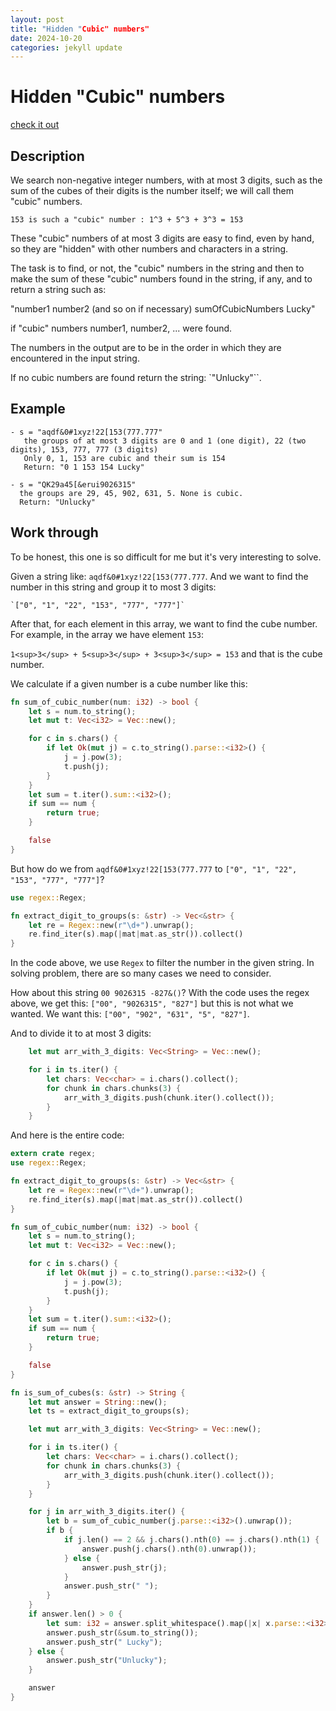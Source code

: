 ```yaml
---
layout: post
title: "Hidden "Cubic" numbers"
date: 2024-10-20
categories: jekyll update
---
```


# Hidden "Cubic" numbers

[check it out](https://www.codewars.com/kata/55031bba8cba40ada90011c4)

## Description

We search non-negative integer numbers, with at most 3 digits, such as the sum of the cubes of their digits is the number itself; we will call them "cubic" numbers.

    153 is such a "cubic" number : 1^3 + 5^3 + 3^3 = 153

These "cubic" numbers of at most 3 digits are easy to find, even by hand, so they are "hidden" with other numbers and characters in a string.

The task is to find, or not, the "cubic" numbers in the string and then to make the sum of these "cubic" numbers found in the string, if any, and to return a string such as:

"number1 number2 (and so on if necessary) sumOfCubicNumbers Lucky" 

if "cubic" numbers number1, number2, ... were found.

The numbers in the output are to be in the order in which they are encountered in the input string.

If no cubic numbers are found return the string: `"Unlucky"``.

## Example
``` 
- s = "aqdf&0#1xyz!22[153(777.777" 
   the groups of at most 3 digits are 0 and 1 (one digit), 22 (two digits), 153, 777, 777 (3 digits)
   Only 0, 1, 153 are cubic and their sum is 154
   Return: "0 1 153 154 Lucky"

- s = "QK29a45[&erui9026315"
  the groups are 29, 45, 902, 631, 5. None is cubic.
  Return: "Unlucky"
```

## Work through

To be honest, this one is so difficult for me but it's very interesting to solve.

Given a string like: `aqdf&0#1xyz!22[153(777.777`. And we want to find the number in this string and group it to most 3 digits:

    `["0", "1", "22", "153", "777", "777"]`

After that, for each element in this array, we want to find the cube number. For example, in the array we have element `153`:

`1<sup>3</sup> + 5<sup>3</sup> + 3<sup>3</sup> = 153` and that is the cube number.

We calculate if a given number is a cube number like this: 

```rust
fn sum_of_cubic_number(num: i32) -> bool {
    let s = num.to_string();
    let mut t: Vec<i32> = Vec::new();

    for c in s.chars() {
        if let Ok(mut j) = c.to_string().parse::<i32>() {
            j = j.pow(3);
            t.push(j);
        }
    }
    let sum = t.iter().sum::<i32>();
    if sum == num {
        return true;
    }

    false 
}
```

But how do we from `aqdf&0#1xyz!22[153(777.777` to `["0", "1", "22", "153", "777", "777"]`? 

```rust
use regex::Regex;

fn extract_digit_to_groups(s: &str) -> Vec<&str> {
    let re = Regex::new(r"\d+").unwrap();
    re.find_iter(s).map(|mat|mat.as_str()).collect()
}
```

In the code above, we use `Regex` to filter the number in the given string.
In solving problem, there are so many cases we need to consider. 

How about this string `00 9026315 -827&()`? With the code uses the regex above, we get this: 
`["00", "9026315", "827"]` but this is not what we wanted. We want this:
`["00", "902", "631", "5", "827"]`.

And to divide it to at most 3 digits:

```rust
    let mut arr_with_3_digits: Vec<String> = Vec::new();

    for i in ts.iter() {
        let chars: Vec<char> = i.chars().collect();
        for chunk in chars.chunks(3) {
            arr_with_3_digits.push(chunk.iter().collect());
        }
    }
```

And here is the entire code:

```rust
extern crate regex;
use regex::Regex;

fn extract_digit_to_groups(s: &str) -> Vec<&str> {
    let re = Regex::new(r"\d+").unwrap();
    re.find_iter(s).map(|mat|mat.as_str()).collect()
}

fn sum_of_cubic_number(num: i32) -> bool {
    let s = num.to_string();
    let mut t: Vec<i32> = Vec::new();

    for c in s.chars() {
        if let Ok(mut j) = c.to_string().parse::<i32>() {
            j = j.pow(3);
            t.push(j);
        }
    }
    let sum = t.iter().sum::<i32>();
    if sum == num {
        return true;
    }

    false 
}

fn is_sum_of_cubes(s: &str) -> String {
    let mut answer = String::new();
    let ts = extract_digit_to_groups(s);

    let mut arr_with_3_digits: Vec<String> = Vec::new();

    for i in ts.iter() {
        let chars: Vec<char> = i.chars().collect();
        for chunk in chars.chunks(3) {
            arr_with_3_digits.push(chunk.iter().collect());
        }
    }

    for j in arr_with_3_digits.iter() {
        let b = sum_of_cubic_number(j.parse::<i32>().unwrap());
        if b {
            if j.len() == 2 && j.chars().nth(0) == j.chars().nth(1) {
                answer.push(j.chars().nth(0).unwrap());
            } else {
                answer.push_str(j);
            }
            answer.push_str(" ");
        }
    }
    if answer.len() > 0 {
        let sum: i32 = answer.split_whitespace().map(|x| x.parse::<i32>().unwrap()).sum();
        answer.push_str(&sum.to_string());
        answer.push_str(" Lucky");
    } else {
        answer.push_str("Unlucky");
    }

    answer
}
```

